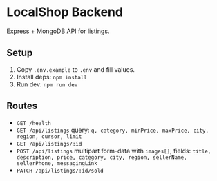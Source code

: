# LocalShop Backend

Express + MongoDB API for listings.

## Setup
1. Copy `.env.example` to `.env` and fill values.
2. Install deps: `npm install`
3. Run dev: `npm run dev`

## Routes
- `GET /health`
- `GET /api/listings` query: `q, category, minPrice, maxPrice, city, region, cursor, limit`
- `GET /api/listings/:id`
- `POST /api/listings` multipart form-data with `images[]`, fields: `title, description, price, category, city, region, sellerName, sellerPhone, messagingLink`
- `PATCH /api/listings/:id/sold`
